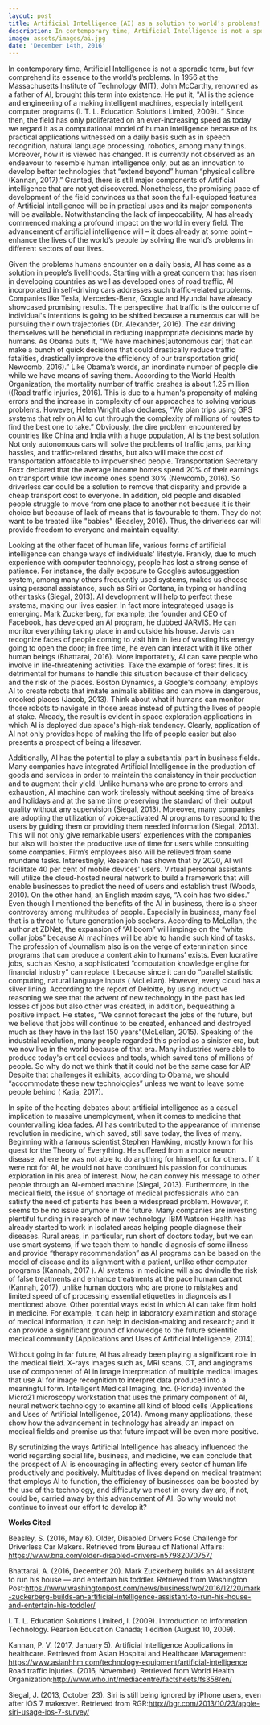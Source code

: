 ```yaml
---
layout: post
title: Artificial Intelligence (AI) as a solution to world’s problems!
description: In contemporary time, Artificial Intelligence is not a sporadic term, but few comprehend its essence to the world’s problems. In 1956 at the Massachusetts Institute of Technology
image: assets/images/ai.jpg
date: 'December 14th, 2016'
---
```


In contemporary time, Artificial Intelligence is not a sporadic term, but few comprehend its essence to the world’s problems. In 1956 at the Massachusetts Institute of Technology (MIT), John McCarthy, renowned as a father of AI, brought this term into existence. He put it, "AI is the science and engineering of a making intelligent machines, especially intelligent computer programs (I. T. L. Education Solutions Limited, 2009). “  Since then, the field has only proliferated on an ever-increasing speed as today we regard it as a computational model of human intelligence because of its practical applications witnessed on a daily basis such as in speech recognition, natural language processing, robotics, among many things.  Moreover, how it is viewed has changed. It is currently not observed as an endeavour to resemble human intelligence only, but as an innovation to develop better technologies that “extend beyond” human “physical calibre (Kannan, 2017).” Granted, there is still major components of Artificial intelligence that are not yet discovered. Nonetheless, the promising pace of development of the field convinces us that soon the full-equipped features of Artificial intelligence will be in practical uses and its major components will be available. Notwithstanding the lack of impeccability, AI has already commenced making a profound impact on the world in every field. The advancement of artificial intelligence will – it does already at some point – enhance the lives of the world’s people by solving the world’s problems in different sectors of our lives.

Given the problems humans encounter on a daily basis, AI has come as a solution in people’s livelihoods. Starting with a great concern that has risen in developing countries as well as developed ones of road traffic, AI incorporated in self-driving cars addresses such traffic-related problems. Companies like Tesla, Mercedes-Benz, Google and Hyundai have already showcased promising results. The perspective that traffic is the outcome of individual's intentions is going to be shifted because a numerous car will be pursuing their own trajectories (Dr. Alexander, 2016). The car driving themselves will be beneficial in reducing inappropriate decisions made by humans.  As Obama puts it, “We have machines[autonomous car] that can make a bunch of quick decisions that could drastically reduce traffic fatalities, drastically improve the efficiency of our transportation grid( Newcomb, 2016).”  Like Obama’s words, an inordinate number of people die while we have means of saving them.  According to the World Health Organization, the mortality number of traffic crashes is about 1.25 million ((Road traffic injuries, 2016).  This is due to a human's propensity of making errors and the increase in complexity of our approaches to solving various problems. However, Helen Wright also declares, “We plan trips using GPS systems that rely on AI to cut through the complexity of millions of routes to find the best one to take.” Obviously, the dire problem encountered by countries like China and India with a huge population, AI is the best solution. Not only autonomous cars will solve the problems of traffic jams, parking hassles, and traffic-related deaths, but also will make the cost of transportation affordable to impoverished people. Transportation Secretary Foxx declared that the average income homes spend 20% of their earnings on transport while low income ones spend 30% (Newcomb, 2016). So driverless car could be a solution to remove that disparity and provide a cheap transport cost to everyone. In addition, old people and disabled people struggle to move from one place to another not because it is their choice but because of lack of means that is favourable to them. They do not want to be treated like "babies" (Beasley, 2016). Thus, the driverless car will provide freedom to everyone and maintain equality.
 
Looking at the other facet of human life, various forms of artificial intelligence can change  ways of individuals' lifestyle. Frankly, due to much experience with computer technology, people has lost a strong sense of patience. For instance, the daily exposure to Google’s autosuggestion system, among many others frequently used systems, makes us choose using personal assistance, such as Siri or Cortana, in typing or handling other tasks (Siegal, 2013). AI development will help to perfect these systems, making our lives easier. In fact more integrateged usage is emerging. Mark Zuckerberg, for example, the founder and CEO of Facebook, has developed an AI program, he dubbed JARVIS. He can  monitor everything taking place in and outside his house. Jarvis can recognize faces of people coming to visit him in lieu of wasting his energy going to open the door; in free time, he even can interact with it like other human beings (Bhattarai, 2016). More importatetly, AI can save people who involve in life-threatening activities. Take the example of forest fires. It is detrimental for humans to handle this situation because of their delicacy and the risk of the places. Boston Dynamics, a Google's company, employs AI to create robots that imitate animal’s abilities and can move in dangerous, crooked places (Jacob, 2013). Think about what if humans can monitor those robots to navigate in those areas instead of putting the lives of people at stake.  Already, the result is evident in space exploration applications in which AI is deployed due space's high-risk tendency. Clearly, application of AI not only provides hope of making the life of people easier but also presents a prospect of being a lifesaver.

Additionally, AI has the potential to play a substantial part in business fields. Many companies have integrated Artificial Intelligence in the production of goods and services in order to maintain the consistency in their production and to augment their yield. Unlike humans who are prone to errors and exhaustion, AI machine can work tirelessly without seeking time of breaks and holidays and at the same time preserving the standard of their output quality without any supervision (Siegal, 2013). Moreover, many companies are adopting the utilization of voice-activated AI programs to respond to the users by guiding them or providing them needed information (Siegal, 2013). This will not only give remarkable users’ experiences with the companies but also will bolster the productive use of time for users while consulting some companies. Firm’s employees also will be relieved from some mundane tasks.  Interestingly, Research has shown that by 2020, AI will facilitate 40 per cent of mobile devices' users. Virtual personal assistants will utilize the cloud-hosted neural network to build a framework that will enable businesses to predict the need of users and establish trust (Woods, 2010). On the other hand, an English maxim says, “A coin has two sides.” Even though I mentioned the benefits of the AI in business, there is a sheer controversy among multitudes of people. Especially in business, many feel that is a threat to future generation job seekers. According to McLellan, the author at ZDNet, the expansion of “AI boom” will impinge on the “white collar jobs” because AI machines will be able to handle such kind of tasks. The profession of Journalism also is on the verge of extermination since programs that can produce a content akin to humans’ exists.  Even lucrative jobs, such as Kesho, a sophisticated “computation knowledge engine for financial industry” can replace it because since it can do “parallel statistic computing, natural language inputs ( McLellan).  However, every cloud has a silver lining. According to the report of Deloitte, by using inductive reasoning we see that the advent of new technology in the past has led losses of jobs but also other was created, in addition, bequeathing a positive impact. He states, “We cannot forecast the jobs of the future, but we believe that jobs will continue to be created, enhanced and destroyed much as they have in the last 150 years"(McLellan, 2015). Speaking of the industrial revolution, many people regarded this period as a sinister era, but we now live in the world because of that era. Many industries were able to produce today's critical devices and tools, which saved tens of millions of people. So why do not we think that it could not be the same case for AI? Despite that challenges it exhibits, according to Obama, we should “accommodate these new technologies” unless we want to leave some people behind ( Katia, 2017).

In spite of the heating debates about artificial intelligence as a casual implication to massive unemployment, when it comes to medicine that countervailing idea fades. AI has contributed to the appearance of immense revolution in medicine, which saved, still save today, the lives of many. Beginning with a famous scientist,Stephen Hawking, mostly known for his quest for the Theory of Everything. He suffered from a motor neuron disease, where he was not able to do anything for himself, or for others. If it were not for AI, he would not have continued his passion for continuous exploration in his area of interest. Now, he can convey his message to other people through an AI-embed machine (Siegal, 2013).  Furthermore, in the medical field, the issue of shortage of medical professionals who can satisfy the need of patients has been a widespread problem. However, it seems to be no issue anymore in the future. Many companies are investing plentiful funding in research of new technology. IBM Watson Health has already started to work in isolated areas helping people diagnose their diseases. Rural areas, in particular, run short of doctors today, but we can use smart systems, if we teach them to handle diagnosis of some illness and provide “therapy recommendation” as AI programs can be based on the model of disease and its alignment with a patient, unlike other computer programs (Kannah, 2017 ). AI systems in medicine will also dwindle the risk of false treatments and enhance treatments at the pace human cannot (Kannah, 2017), unlike human doctors who are prone to mistakes and limited speed of of processing essential etiquettes in diagnosis as I mentioned above.  Other potential ways exist in which AI can take firm hold in medicine. For example, it can help in laboratory examination and storage of medical information; it can help in decision-making and research; and it can provide a significant ground of knowledge to the future scientific medical community (Applications and Uses of Artificial Intelligence, 2014). 

Without going in far future, AI has already been playing a significant role in the medical field. X-rays images such as, MRI scans, CT, and angiograms use of componenet of AI in image interpretation of multiple medical images that use AI for image recognition to interpret data produced into a meaningful form. Intelligent Medical Imaging, Inc. (Florida) invented the Micro21 microscopy workstation that uses the primary component of AI, neural network technology to examine all kind of blood cells (Applications and Uses of Artificial Intelligence, 2014). Among many applications, these show how the advancement in technology has already an impact on medical fields and promise us that future impact will be even more positive.

By scrutinizing the ways Artificial Intelligence has already influenced the world regarding social life, business, and medicine, we can conclude that the prospect of AI is encouraging in affecting every sector of human life productively and positively. Multitudes of lives depend on medical treatment that employs AI to function, the efficiency of businesses can be boosted by the use of the technology, and difficulty we meet in every day are, if not, could be, carried away by this advancement of AI. So why would not continue to invest our effort to develop it?

	
**Works Cited**

Beasley, S. (2016, May 6). Older, Disabled Drivers Pose Challenge for Driverless Car Makers. Retrieved from Bureau of National Affairs: https://www.bna.com/older-disabled-drivers-n57982070757/

Bhattarai, A. (2016, December 20). Mark Zuckerberg builds an AI assistant to run his house — and entertain his toddler. Retrieved from Washington Post:https://www.washingtonpost.com/news/business/wp/2016/12/20/mark-zuckerberg-builds-an-artificial-intelligence-assistant-to-run-his-house-and-entertain-his-toddler/

I. T. L. Education Solutions Limited, I. (2009). Introduction to Information Technology. Pearson Education Canada; 1 edition (August 10, 2009).

Kannan, P. V. (2017, January 5). Artificial Intelligence Applications in healthcare. Retrieved from Asian Hospital and Healthcare Management: https://www.asianhhm.com/technology-equipment/artificial-intelligence
Road traffic injuries. (2016, November). Retrieved from World Health Organization:http://www.who.int/mediacentre/factsheets/fs358/en/

Siegal, J. (2013, October 23). Siri is still being ignored by iPhone users, even after iOS 7 makeover. Retrieved from RGR:http://bgr.com/2013/10/23/apple-siri-usage-ios-7-survey/